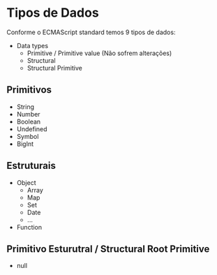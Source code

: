 # Tipos de Dados

Conforme o ECMAScript standard temos 9 tipos de dados:

* Data types
    * Primitive / Primitive value (Não sofrem alterações)
    * Structural
    * Structural Primitive

## Primitivos

* String
* Number
* Boolean
* Undefined
* Symbol
* BigInt

## Estruturais

* Object
    * Array
    * Map
    * Set
    * Date
    * ...
* Function

## Primitivo Esturutral / Structural Root Primitive

* null